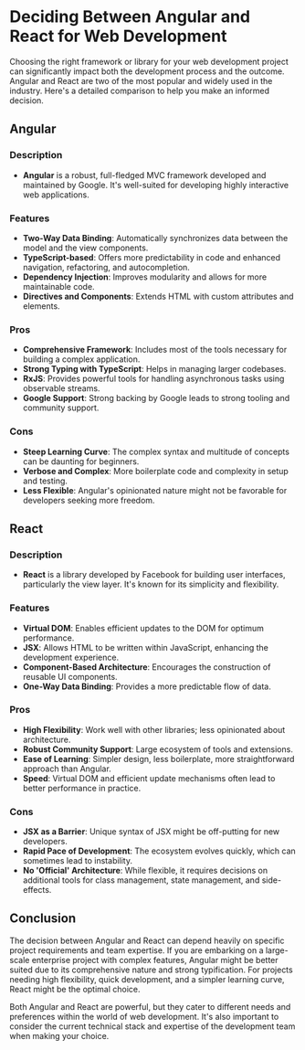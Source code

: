 # Deciding Between Angular and React for Web Development

Choosing the right framework or library for your web development project can significantly impact both the development process and the outcome. Angular and React are two of the most popular and widely used in the industry. Here's a detailed comparison to help you make an informed decision.

## Angular

### Description

- **Angular** is a robust, full-fledged MVC framework developed and maintained by Google. It's well-suited for developing highly interactive web applications.

### Features

- **Two-Way Data Binding**: Automatically synchronizes data between the model and the view components.
- **TypeScript-based**: Offers more predictability in code and enhanced navigation, refactoring, and autocompletion.
- **Dependency Injection**: Improves modularity and allows for more maintainable code.
- **Directives and Components**: Extends HTML with custom attributes and elements.

### Pros

- **Comprehensive Framework**: Includes most of the tools necessary for building a complex application.
- **Strong Typing with TypeScript**: Helps in managing larger codebases.
- **RxJS**: Provides powerful tools for handling asynchronous tasks using observable streams.
- **Google Support**: Strong backing by Google leads to strong tooling and community support.

### Cons

- **Steep Learning Curve**: The complex syntax and multitude of concepts can be daunting for beginners.
- **Verbose and Complex**: More boilerplate code and complexity in setup and testing.
- **Less Flexible**: Angular's opinionated nature might not be favorable for developers seeking more freedom.

## React

### Description

- **React** is a library developed by Facebook for building user interfaces, particularly the view layer. It's known for its simplicity and flexibility.

### Features

- **Virtual DOM**: Enables efficient updates to the DOM for optimum performance.
- **JSX**: Allows HTML to be written within JavaScript, enhancing the development experience.
- **Component-Based Architecture**: Encourages the construction of reusable UI components.
- **One-Way Data Binding**: Provides a more predictable flow of data.

### Pros

- **High Flexibility**: Work well with other libraries; less opinionated about architecture.
- **Robust Community Support**: Large ecosystem of tools and extensions.
- **Ease of Learning**: Simpler design, less boilerplate, more straightforward approach than Angular.
- **Speed**: Virtual DOM and efficient update mechanisms often lead to better performance in practice.

### Cons

- **JSX as a Barrier**: Unique syntax of JSX might be off-putting for new developers.
- **Rapid Pace of Development**: The ecosystem evolves quickly, which can sometimes lead to instability.
- **No 'Official' Architecture**: While flexible, it requires decisions on additional tools for class management, state management, and side-effects.

## Conclusion

The decision between Angular and React can depend heavily on specific project requirements and team expertise. If you are embarking on a large-scale enterprise project with complex features, Angular might be better suited due to its comprehensive nature and strong typification. For projects needing high flexibility, quick development, and a simpler learning curve, React might be the optimal choice.

Both Angular and React are powerful, but they cater to different needs and preferences within the world of web development. It's also important to consider the current technical stack and expertise of the development team when making your choice.
